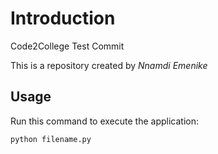 # Introduction
Code2College Test Commit

This is a repository created by *Nnamdi Emenike*


## Usage


Run this command to execute the application:


`python filename.py`

 

```
